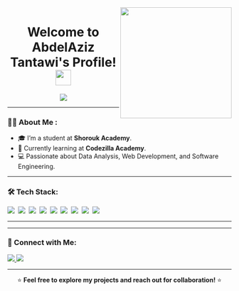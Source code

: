 <img width="250" align="right" src="https://media3.giphy.com/media/v1.Y2lkPTc5MGI3NjExMWhjNHo2aTl0emZnaDhxdHFiaTVkamVoZzl4czR5NTFudmdybW5kNSZlcD12MV9pbnRlcm5hbF9naWZfYnlfaWQmY3Q9Zw/l41lO3XKps6PUdUsw/giphy.gif">

<h1 align="center">Welcome to AbdelAziz Tantawi's Profile! <img src="https://media.giphy.com/media/hvRJCLFzcasrR4ia7z/giphy.gif" width="35"></h1>

<p align="center">
  <img src="https://readme-typing-svg.herokuapp.com?color=F75C7E&lines=Data+Analyst+%7C+Software+Developer;Learning+at+Codezilla+Academy;Passionate+about+Learning+%26+Building!&center=true&width=500&height=50">
</p>

---

### 👨‍💻 About Me :
- 🎓 I’m a student at **Shorouk Academy**.  
- 🚀 Currently learning at **Codezilla Academy**.  
- 💻 Passionate about Data Analysis, Web Development, and Software Engineering.  


---

### 🛠 Tech Stack:
<p>
  <img src="https://img.shields.io/badge/-C++%20-05122A?style=flat&logo=C%2B%2B">&nbsp;
  <img src="https://img.shields.io/badge/-C%23%20-05122A?style=flat&logo=C%20Sharp">&nbsp;
  <img src="https://img.shields.io/badge/-Python%20-05122A?style=flat&logo=python">&nbsp;
  <img src="https://img.shields.io/badge/-HTML-05122A?style=flat&logo=HTML5">&nbsp;
  <img src="https://img.shields.io/badge/-CSS-05122A?style=flat&logo=CSS3&logoColor=1572B6">&nbsp;
  <img src="https://img.shields.io/badge/-JavaScript-05122A?style=flat&logo=javascript">&nbsp;
  <img src="https://img.shields.io/badge/-Git-05122A?style=flat&logo=git">&nbsp;
  <img src="https://img.shields.io/badge/-GitHub-05122A?style=flat&logo=github">&nbsp;
  <img src="https://img.shields.io/badge/-Linux-05122A?style=flat&logo=linux">&nbsp;
</p>

---



---

### 🤝 Connect with Me:
<p>
  <a href="https://www.linkedin.com/in/abdelaziz-tantawi-35490a306/" target="_blank">
    <img src="https://img.shields.io/badge/-AbdelAziz%20Tantawi-0077B5?style=for-the-badge&logo=Linkedin&logoColor=white">
  </a>
  <a href="mailto:your.email@example.com">
    <img src="https://img.shields.io/badge/-Email-D14836?style=for-the-badge&logo=gmail&logoColor=white">
  </a>
</p>

---

<p align="center">
  ⭐️ <strong>Feel free to explore my projects and reach out for collaboration!</strong> ⭐️
</p>
